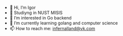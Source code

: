 - 👋 Hi, I’m Igor
- 🏫 Studiyng in NUST MISIS
- 👀 I’m interested in Go backend
- 🌱 I’m currently learning golang and computer science
- 📫 How to reach me: infernalland@vk.com
